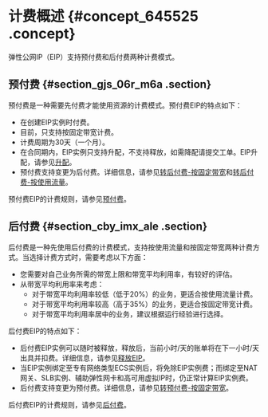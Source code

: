 # 计费概述 {#concept_645525 .concept}

弹性公网IP（EIP）支持预付费和后付费两种计费模式。

## 预付费 {#section_gjs_06r_m6a .section}

预付费是一种需要先付费才能使用资源的计费模式。预付费EIP的特点如下：

-   在创建EIP实例时付费。
-   目前，只支持按固定带宽计费。
-   计费周期为30天（一个月）。
-   在合同期内，EIP实例只支持升配，不支持释放，如需降配请提交工单。EIP升配，请参见[升配](../../../../cn.zh-CN/用户指南/管理预付费EIP/升配.md#)。
-   预付费支持变更为后付费。详细信息，请参见[转后付费-按固定带宽](../../../../cn.zh-CN/用户指南/管理预付费EIP/转后付费-按固定带宽.md#)和[转后付费-按使用流量](../../../../cn.zh-CN/用户指南/管理预付费EIP/转后付费-按使用流量.md#)。

预付费EIP的计费规则，请参见[预付费](cn.zh-CN/产品定价/预付费.md#)。

## 后付费 {#section_cby_imx_ale .section}

后付费是一种先使用后付费的计费模式，支持按使用流量和按固定带宽两种计费方式。当选择计费方式时，需要考虑以下方面：

-   您需要对自己业务所需的带宽上限和带宽平均利用率，有较好的评估。
-   从带宽平均利用率来考虑：
    -   对于带宽平均利用率较低（低于20%）的业务，更适合按使用流量计费。
    -   对于带宽平均利用率较高（高于35%）的业务，更适合按固定带宽计费。
    -   对于带宽平均利用率居中的业务，建议根据运行经验进行选择。

后付费EIP的特点如下：

-   后付费EIP实例可以随时被释放，释放后，当前小时/天的账单将在下一小时/天出具并扣费。详细信息，请参见[释放EIP](../../../../cn.zh-CN/用户指南/管理后付费EIP/释放EIP.md#)。
-   当EIP实例绑定至专有网络类型ECS实例后，将免除EIP实例费；而绑定至NAT网关、SLB实例、辅助弹性网卡和高可用虚拟IP时，仍正常计算EIP实例费。
-   后付费支持变更为预付费。详细信息，请参见[转预付费-按固定带宽](../../../../cn.zh-CN/用户指南/管理后付费EIP/转预付费-按固定带宽.md#)。

后付费EIP的计费规则，请参见[后付费](cn.zh-CN/产品定价/按量付费.md#)。

